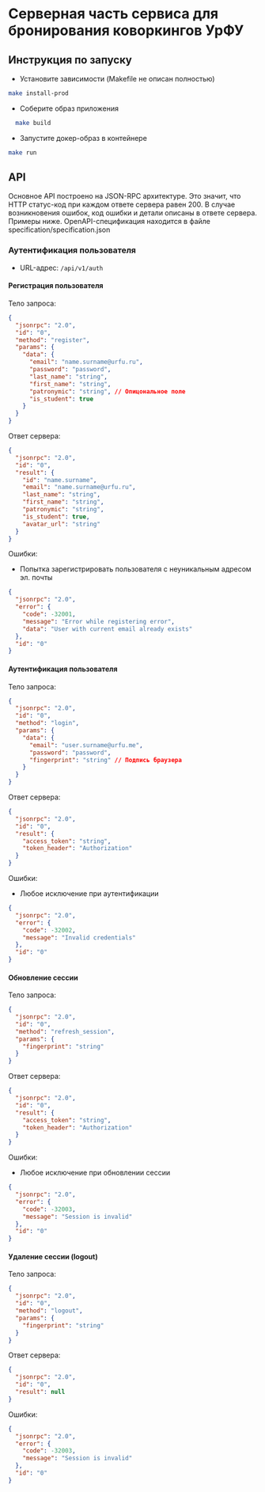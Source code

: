 # Серверная часть сервиса для бронирования коворкингов УрФУ

## Инструкция по запуску

* Установите зависимости (Makefile не описан полностью)

```bash
make install-prod
```

* Соберите образ приложения

```bash
  make build
```

* Запустите докер-образ в контейнере

```bash
make run
```

## API

Основное API построено на JSON-RPC архитектуре. 
Это значит, что HTTP статус-код при каждом ответе сервера равен 200.
В случае возникновения ошибок, код ошибки и детали описаны в ответе сервера. Примеры ниже.
OpenAPI-спецификация находится в файле specification/specification.json

### Аутентификация пользователя

* URL-адрес: ```/api/v1/auth```

#### Регистрация пользователя

Тело запроса:

```json
{
  "jsonrpc": "2.0",
  "id": "0",
  "method": "register",
  "params": {
    "data": {
      "email": "name.surname@urfu.ru",
      "password": "password",
      "last_name": "string",
      "first_name": "string",
      "patronymic": "string", // Опицональное поле
      "is_student": true
    }
  }
}
```

Ответ сервера:

```json
{
  "jsonrpc": "2.0",
  "id": "0",
  "result": {
    "id": "name.surname",
    "email": "name.surname@urfu.ru",
    "last_name": "string",
    "first_name": "string",
    "patronymic": "string",
    "is_student": true,
    "avatar_url": "string"
  }
}
```

Ошибки:

* Попытка зарегистрировать пользователя с неуникальным адресом эл. почты

```json
{
  "jsonrpc": "2.0",
  "error": {
    "code": -32001,
    "message": "Error while registering error",
    "data": "User with current email already exists"
  },
  "id": "0"
}
```

#### Аутентификация пользователя

Тело запроса:

```json
{
  "jsonrpc": "2.0",
  "id": "0",
  "method": "login",
  "params": {
    "data": {
      "email": "user.surname@urfu.me",
      "password": "password",
      "fingerprint": "string" // Подпись браузера
    }
  }
}
```

Ответ сервера:

```json
{
  "jsonrpc": "2.0",
  "id": "0",
  "result": {
    "access_token": "string",
    "token_header": "Authorization"
  }
}
```

Ошибки:

* Любое исключение при аутентификации

```json
{
  "jsonrpc": "2.0",
  "error": {
    "code": -32002,
    "message": "Invalid credentials"
  },
  "id": "0"
}
```

#### Обновление сессии

Тело запроса:

```json
{
  "jsonrpc": "2.0",
  "id": "0",
  "method": "refresh_session",
  "params": {
    "fingerprint": "string"
  }
}
```

Ответ сервера:

```json
{
  "jsonrpc": "2.0",
  "id": "0",
  "result": {
    "access_token": "string",
    "token_header": "Authorization"
  }
}
```

Ошибки:

* Любое исключение при обновлении сессии

```json
{
  "jsonrpc": "2.0",
  "error": {
    "code": -32003,
    "message": "Session is invalid"
  },
  "id": "0"
}
```

#### Удаление сессии (logout)

Тело запроса:

```json
{
  "jsonrpc": "2.0",
  "id": "0",
  "method": "logout",
  "params": {
    "fingerprint": "string"
  }
}
```

Ответ сервера:

```json
{
  "jsonrpc": "2.0",
  "id": "0",
  "result": null
}
```

Ошибки:

```json
{
  "jsonrpc": "2.0",
  "error": {
    "code": -32003,
    "message": "Session is invalid"
  },
  "id": "0"
}
```
